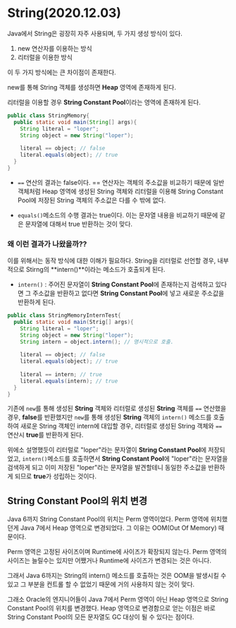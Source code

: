 # String(2020.12.03)
Java에서 String은 굉장히 자주 사용되며, 두 가지 생성 방식이 있다. 

1. new 연산자를 이용하는 방식
2. 리터럴을 이용한 방식 

이 두 가지 방식에는 큰 차이점이 존재한다. 

new를 통해 String 객체를 생성하면 **Heap** 영역에 존재하게 된다. 

리터럴을 이용할 경우 **String Constant Pool**이라는 영역에 존재하게 된다. 

```java
public class StringMemory{
  public static void main(String[] args){
    String literal = "loper";
    String object = new String("loper");
    
    literal == object; // false
    literal.equals(object); // true
  }
}
```

- `==` 연산의 결과는 false이다. == 연산자는 객체의 주소값을 비교하기 때문에 일반 객체처럼 Heap 영역에 생성된 String 객체와 리터럴을 이용해 String Constant Pool에 저장된 String 객체의 주소값은 다를 수 밖에 없다.

- `equals()`메소드의 수행 결과는 true이다. 이는 문자열 내용을 비교하기 때문에 같은 문자열에 대해서 true 반환하는 것이 맞다. 

### 왜 이런 결과가 나왔을까?? 
이를 위해서는 동작 방식에 대한 이해가 필요하다. String을 리터럴로 선언할 경우, 내부적으로 Stirng의 **intern()**이라는 메소드가 호출되게 된다. 

- `intern()` : 주어진 문자열이 **String Constant Pool**에 존재하는지 검색하고 있다면 그 주소값을 반환하고 없다면 **String Constant Pool**에 넣고 새로운 주소값을 반환하게 된다. 

``` java
public class StringMemoryInternTest{
  public static void main(Strig[] args){
    String literal = "loper";
    String object = new String("loper");
    String intern = object.intern(); // 명시적으로 호출. 
    
    literal == object; // false
    literal.equals(object); // true
    
    literal == intern; // true
    literal.equals(intern); // true
  }
}
```
기존에 `new`를 통해 생성된 **String** 객체와 리터럴로 생성된 **String** 객체를 `==` 연산했을 경우, **false**를 반환했지만 `new`를 통해 생성된 **String** 객체의 `intern()` 메소드를 호출하여  새로운 String 객체인 intern에 대입할 경우, 리터럴로 생성된 String 객체와 `==` 연산시 **true**를 반환하게 된다. 

위에소 설명했듯이 리터럴로 "loper"라는 문자열이 **String Constant Pool**에 저장되었고, `intern()`메소드를 호출하면서 **String Constant Pool**에 "loper"라는 문자열을 검색하게 되고 이미 저장된 "loper"라는 문자열을 발견할테니 동일한 주소값을 반환하게 되므로 **true**가 성립하는 것이다. 

## String Constant Pool의 위치 변경 

Java 6까지 String Constant Pool의 위치는 Perm 영역이었다. Perm 영역에 위치했던게 Java 7에서 Heap 영역으로 변경되었다. 그 이유는 OOM(Out Of Memory) 때문이다. 

Perm 영역은 고정된 사이즈이며 Runtime에 사이즈가 확장되지 않는다. Perm 영역의 사이즈는 늘릴수는 있지만 어쨌거나 Runtime에 사이즈가 변경되는 것은 아니다. 

그래서 Java 6까지는 String의 intern() 메소드를 호출하는 것은 OOM을 발생시킬 수 있고 그 부분을 컨트롤 할 수 없었기 때문에 거의 사용하지 않는 것이 맞다. 

그래소 Oracle의 엔지니어들이 Java 7에서 Perm 영역이 아닌 Heap 영역으로 String Constant Pool의 위치를 변경했다. Heap 영역으로 변경함으로 얻는 이점은 바로 String Constant Pool의 모든 문자열도 GC 대상이 될 수 있다는 점이다. 

